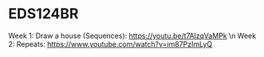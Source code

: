 # EDS124BR
Week 1: Draw a house (Sequences): https://youtu.be/t7AlzqVaMPk \n
Week 2: Repeats: https://www.youtube.com/watch?v=im87PzImLyQ
